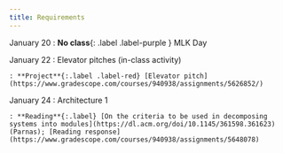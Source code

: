 ```yaml
---
title: Requirements
---
```


January 20
: **No class**{: .label .label-purple } MLK Day

January 22
: Elevator pitches (in-class activity)

    : **Project**{:.label .label-red} [Elevator pitch](https://www.gradescope.com/courses/940938/assignments/5626852/)

January 24
: Architecture 1

    : **Reading**{:.label} [On the criteria to be used in decomposing systems into modules](https://dl.acm.org/doi/10.1145/361598.361623) (Parnas); [Reading response](https://www.gradescope.com/courses/940938/assignments/5648078)
